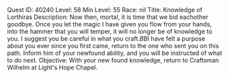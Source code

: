 Quest ID: 40240
Level: 58
Min Level: 55
Race: nil
Title: Knowledge of Lorthiras
Description: Now then, mortal, it is time that we bid eachother goodbye. Once you let the magic I have given you flow from your hands, into the hammer that you will temper, it will no longer be of knowledge to you. I suggest you be careful in what you craft.$B$BI have felt a purpose about you ever since you first came, return to the one who sent you on this path. Inform him of your newfound ability, and you will be instructed of what to do next.
Objective: With your new found knowledge, return to Craftsman Wilhelm at Light's Hope Chapel.
